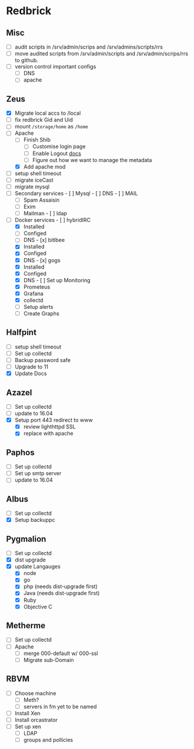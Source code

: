 # Redbrick

## Misc
  - [ ] audit scripts in /srv/admin/scrips and /srv/admins/scripts/rrs
  - [ ] move audited scripts from /srv/admin/scripts and /srv/admin/scrips/rrs to github.
  - [ ] version control important configs
      - [ ] DNS
      - [ ] apache

## Zeus
  - [x] Migrate local accs to /local
  - [ ] fix redbrick Gid and Uid
  - [ ] mount `/storage/home` as `/home`
  - [ ] Apache
    - [ ] Finish Shib
      - [ ] Customise login page
      - [ ] Enable Logout [docs](https://wiki.shibboleth.net/confluence/display/IDP30/LogoutConfiguration)
      - [ ] Figure out how we want to manage the metadata
    - [x] Add apache mod
  - [ ] setup shell timeout
  - [ ] migrate iceCast
  - [ ] migrate mysql
  - [ ]  Secondary services
    - [ ] Mysql
    - [ ] DNS
    - [ ] MAIL
      - [ ] Spam Assaisin
      - [ ] Exim
      - [ ] Mailman
    - [ ] ldap
  - [ ]  Docker services
    - [ ] hybridIRC
      - [x] Installed
      - [ ] Configed
      - [ ] DNS
    - [x] bitlbee
      - [x] Installed
      - [x] Configed
      - [x] DNS
    - [x] gogs
      - [x] Installed
      - [x] Configed
      - [x] DNS
    - [ ] Set up Monitoring
      - [x] Prometeus
      - [x] Grafana
      - [x] collectd
      - [ ] Setup alerts
      - [ ] Create Graphs

## Halfpint
  - [ ] setup shell timeout
  - [ ] Set up collectd
  - [ ] Backup password safe
  - [ ] Upgrade to 11
  - [x] Update Docs

## Azazel
  - [ ] Set up collectd
  - [ ] update to 16.04
  - [x] Setup port 443 redirect to www
    - [x] review lighthttpd SSL
    - [x] replace with apache

## Paphos
  - [ ] Set up collectd
  - [ ] Set up smtp server
  - [ ] update to 16.04

## Albus
  - [ ] Set up collectd
  - [x] Setup backuppc

## Pygmalion
  - [ ] Set up collectd
  - [X] dist upgrade
  - [X] update Langauges
    - [X] node
    - [X] go
    - [X] php (needs dist-upgrade first)
    - [X] Java (needs dist-upgrade first)
    - [X] Ruby
    - [X] Objective C

## Metherme
  - [ ] Set up collectd
  - [ ] Apache
    - [ ] merge 000-default w/ 000-ssl
    - [ ] Migrate sub-Domain

## RBVM
  - [ ] Choose machine
    - [ ] Meth?
    - [ ] servers in fm yet to be named
  - [ ] Install Xen
  - [ ] Install orcastrator
  - [ ] Set up xen
    - [ ] LDAP
    - [ ] groups and pollicies
